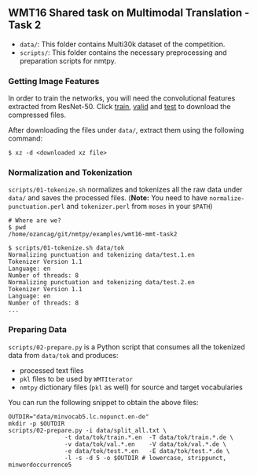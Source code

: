 WMT16 Shared task on Multimodal Translation - Task 2
---

 - `data/`: This folder contains Multi30k dataset of the competition.
 - `scripts/`: This folder contains the necessary preprocessing and preparation scripts for nmtpy.
 
### Getting Image Features

In order to train the networks, you will need the convolutional features extracted from ResNet-50. Click [train](http://someurl.com/flickr30k_ResNets50_blck4_train.npy.xz), [valid](http://someurl.com/flickr30k_ResNets50_blck4_val.npy.xz) and [test](http://putsomeurl.com/flickr30k_ResNets50_blck4_test.npy.xz) to download the compressed files.
 
 After downloading the files under `data/`, extract them using the following command:
 ```
 $ xz -d <downloaded xz file>
 ```

### Normalization and Tokenization

`scripts/01-tokenize.sh` normalizes and tokenizes all the raw data under `data/` and saves the processed files.
(**Note:** You need to have `normalize-punctuation.perl` and `tokenizer.perl` from `moses` in your `$PATH`)
```
# Where are we?
$ pwd
/home/ozancag/git/nmtpy/examples/wmt16-mmt-task2

$ scripts/01-tokenize.sh data/tok
Normalizing punctuation and tokenizing data/test.1.en
Tokenizer Version 1.1
Language: en
Number of threads: 8
Normalizing punctuation and tokenizing data/test.2.en
Tokenizer Version 1.1
Language: en
Number of threads: 8
...
```

### Preparing Data

`scripts/02-prepare.py` is a Python script that consumes all the tokenized data from `data/tok` and produces:
  - processed text files
  - `pkl` files to be used by `WMTIterator`
  - `nmtpy` dictionary files (`pkl` as well) for source and target vocabularies
  
You can run the following snippet to obtain the above files:
```
OUTDIR="data/minvocab5.lc.nopunct.en-de"
mkdir -p $OUTDIR
scripts/02-prepare.py -i data/split_all.txt \
                -t data/tok/train.*.en  -T data/tok/train.*.de \
                -v data/tok/val.*.en    -V data/tok/val.*.de \
                -e data/tok/test.*.en   -E data/tok/test.*.de \
                -l -s -d 5 -o $OUTDIR # lowercase, strippunct, minwordoccurrence5
```
